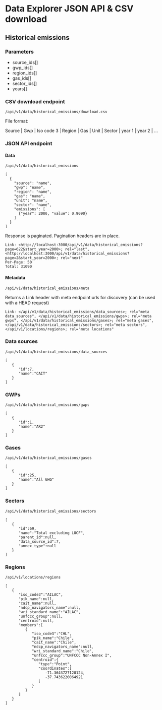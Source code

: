 # Data Explorer JSON API & CSV download

## Historical emissions

### Parameters
- source_ids[]
- gwp_ids[]
- region_ids[]
- gas_ids[]
- sector_ids[]
- years[]

### CSV download endpoint

`/api/v1/data/historical_emissions/download.csv`


File format:

Source | Gwp | Iso code 3 | Region | Gas | Unit | Sector | year 1 | year 2 | ...

### JSON API endpoint

#### Data

`/api/v1/data/historical_emissions`

```
[
  {
    "source": "name",
    "gwp": "name",
    "region": "name",
    "gas": "name",
    "unit": "name",
    "sector": "name",
    "emissions": [
      {"year": 2000, "value": 0.9090}
    ]
  }
]
```

Response is paginated. Pagination headers are in place.

```
Link: <http://localhost:3000/api/v1/data/historical_emissions?page=622&start_year=2000>; rel="last", <http://localhost:3000/api/v1/data/historical_emissions?page=2&start_year=2000>; rel="next"
Per-Page: 50
Total: 31090
```

#### Metadata

`/api/v1/data/historical_emissions/meta`

Returns a Link header with meta endpoint urls for discovery (can be used with a HEAD request)

```
Link: </api/v1/data/historical_emissions/data_sources>; rel="meta data_sources", </api/v1/data/historical_emissions/gwps>; rel="meta gwps", </api/v1/data/historical_emissions/gases>; rel="meta gases", </api/v1/data/historical_emissions/sectors>; rel="meta sectors", </api/v1/locations/regions>; rel="meta locations"
```

### Data sources

`/api/v1/data/historical_emissions/data_sources`

```
[
   {
      "id":7,
      "name":"CAIT"
   }
]
```

### GWPs

`/api/v1/data/historical_emissions/gwps`

```
[
   {
      "id":1,
      "name":"AR2"
   }
]
```

### Gases

`/api/v1/data/historical_emissions/gases`

```
[
   {
      "id":25,
      "name":"All GHG"
   }
]
```

### Sectors

`/api/v1/data/historical_emissions/sectors`

```
[
   {
      "id":69,
      "name":"Total excluding LUCF",
      "parent_id":null,
      "data_source_id":7,
      "annex_type":null
   }
]
```

### Regions

`/api/v1/locations/regions`

```
[
   {
      "iso_code3":"AILAC",
      "pik_name":null,
      "cait_name":null,
      "ndcp_navigators_name":null,
      "wri_standard_name":"AILAC",
      "unfccc_group":null,
      "centroid":null,
      "members":[
         {
            "iso_code3":"CHL",
            "pik_name":"Chile",
            "cait_name":"Chile",
            "ndcp_navigators_name":null,
            "wri_standard_name":"Chile",
            "unfccc_group":"UNFCCC Non-Annex I",
            "centroid":{
               "type":"Point",
               "coordinates":[
                  -71.3643727120124,
                  -37.7436220064921
               ]
            }
         }
      ]
   }
]
```
